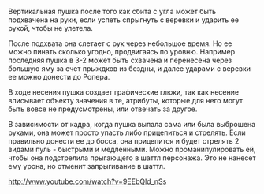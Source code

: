 Вертикальная пушка после того как сбита с угла может быть подхвачена на руки, если успеть спрыгнуть с веревки и ударить ее рукой, чтобы не улетела.

После подхвата она слетает с рук через небольшое время. Но ее можно пинать сколько угодно, продвигаясь по уровню. Например последняя пушка в 3-2 может быть схвачена и перенесена через большую яму за счет прыждков из бездны, и далее ударами с веревки ее можно донести до Ропера.

В ходе несения пушка создает графические глюки, так как несение вписывает объекту значения в те, атрибуты, которые для него могут быть вовсе не предусмотрены, или отвечать за другое.

В зависимости от кадра, когда пушка выпала сама или была выброшена руками, она может просто упасть либо прицепиться и стрелять. Если правильно донести ее до босса, она прицепится и будет стрелять 2 видами пуль - быстрыми и медленными. Можно проманипулировать ей, чтобы она подстрелила прыгающего в шаттл персонажа. Это не нанесет ему урона, но отменит запрыгивание в шаттл.

http://www.youtube.com/watch?v=9EEbQld_nSs